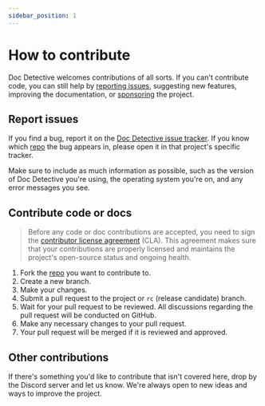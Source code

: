 ```yaml
---
sidebar_position: 1
---
```


# How to contribute

Doc Detective welcomes contributions of all sorts. If you can't contribute code, you can still help by [reporting issues](#report-issues), suggesting new features, improving the documentation, or [sponsoring](/support) the project.

## Report issues

If you find a bug, report it on the [Doc Detective issue tracker](https://github.com/doc-detective/doc-detective/issues). If you know which [repo](/docs/category/repos) the bug appears in, please open it in that project's specific tracker.

Make sure to include as much information as possible, such as the version of Doc Detective you're using, the operating system you're on, and any error messages you see.

## Contribute code or docs

> Before any code or doc contributions are accepted, you need to sign the [contributor license agreement](https://cla-assistant.io/doc-detective/doc-detective.github.io) (CLA). This agreement makes sure that your contributions are properly licensed and maintains the project's open-source status and ongoing health.

1. Fork the [repo](/docs/category/repos) you want to contribute to.
2. Create a new branch.
3. Make your changes.
4. Submit a pull request to the project or `rc` (release candidate) branch.
5. Wait for your pull request to be reviewed. All discussions regarding the pull request will be conducted on GitHub.
6. Make any necessary changes to your pull request.
7. Your pull request will be merged if it is reviewed and approved.

## Other contributions

If there's something you'd like to contribute that isn't covered here, drop by the Discord server and let us know. We're always open to new ideas and ways to improve the project.
